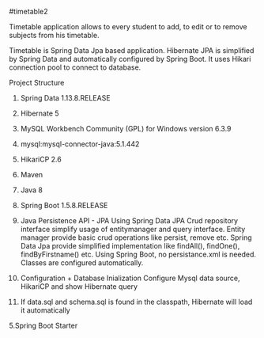 #timetable2

Timetable application allows to every student to add, to edit or to remove subjects from his timetable.

Timetable is Spring Data Jpa based application. Hibernate JPA is simplified by Spring Data and automatically configured by Spring Boot. It uses Hikari connection pool to connect to database.

Project Structure
1. Spring Data 1.13.8.RELEASE 
2. Hibernate 5 
3. MySQL Workbench Community (GPL) for Windows version 6.3.9
4. mysql:mysql-connector-java:5.1.442 
5. HikariCP 2.6 
6. Maven 
7. Java 8 
8. Spring Boot 1.5.8.RELEASE

2. Java Persistence API - JPA
Using Spring Data JPA Crud repository interface simplify usage of entitymanager and query interface. Entity manager provide basic crud operations like persist, remove etc. Spring Data Jpa provide simplified implementation like findAll(), findOne(), findByFirstname() etc.
Using Spring Boot, no persistance.xml is needed. Classes are configured automatically.

3. Configuration + Database Inialization
Configure Mysql data source, HikariCP and show Hibernate query

4. If data.sql and schema.sql is found in the classpath, Hibernate will load it automatically

5.Spring Boot Starter 
